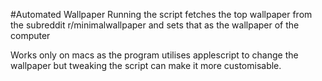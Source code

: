 #Automated Wallpaper
Running the script fetches the top wallpaper from the subreddit r/minimalwallpaper and sets that as the wallpaper of the computer

Works only on macs as the program utilises applescript to change the wallpaper but tweaking the script can make it more customisable. 
